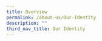 ```yaml
---
title: Overview
permalink: /about-us/Our-Identity
description: ""
third_nav_title: Our Identity
---
```

